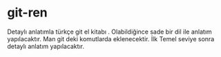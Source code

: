 # git-ren
Detaylı anlatımla türkçe git el kitabı . Olabildiğince sade bir dil ile anlatım yapılacaktır.  Man git deki komutlarda eklenecektir.  İlk Temel seviye sonra detaylı anlatım yapılacaktır.
